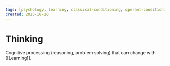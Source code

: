```yaml
---
tags: [psychology, learning, classical-conditioning, operant-conditioning, observational-learning, cognition]
created: 2025-10-20
---
```

# Thinking

Cognitive processing (reasoning, problem solving) that can change with [[Learning]].
